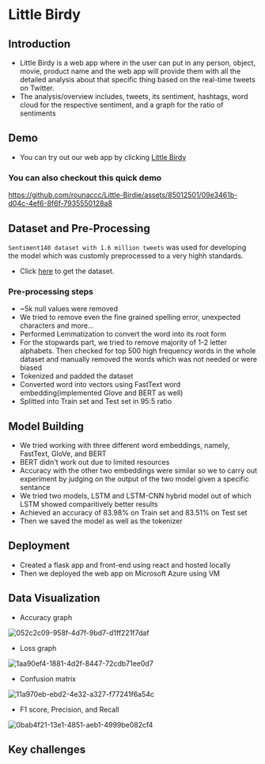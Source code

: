 # Little Birdy

 ## Introduction 
- Little Birdy is a web app where in the user can put in any person, object, movie, product name and the web app will provide them with all the detailed analysis about that specific thing based on the real-time tweets on Twitter.
- The analysis/overview includes, tweets, its sentiment, hashtags, word cloud for the respective sentiment, and a graph for the ratio of sentiments


## Demo
- You can try out our web app by clicking [Little Birdy](http://littlebirdy.ddns.net/)

### You can also checkout this quick demo

https://github.com/rounaccc/Little-Birdie/assets/85012501/09e3461b-d04c-4ef6-8f6f-7935550128a8

## Dataset and Pre-Processing

`Sentiment140 dataset with 1.6 million tweets` was used for developing the model which was customly preprocessed to a very highh standards.
- Click [here](https://www.kaggle.com/datasets/kazanova/sentiment1400) to get the dataset.
### Pre-processing steps
- ~5k null values were removed
- We tried to remove even the fine grained spelling error, unexpected characters and more...
- Performed Lemmatization to convert the word into its root form
- For the stopwards part, we tried to remove majority of 1-2 letter alphabets. Then checked for top 500 high frequency words in the whole dataset and manually removed the words which was not needed or were biased
- Tokenized and padded the dataset
- Converted word into vectors using FastText word embedding(implemented Glove and BERT as well)
- Splitted into Train set and Test set in 95:5 ratio


## Model Building
- We tried working with three different word embeddings, namely, FastText, GloVe, and BERT
- BERT didn't work out due to limited resources
- Accuracy with the other two embeddings were similar so we to carry out experiment by judging on the output of the two model given a specific sentance
- We tried two models, LSTM and LSTM-CNN hybrid model out of which LSTM showed comparitively better results
- Achieved an accuracy of 83.98% on Train set and 83.51% on Test set
- Then we saved the model as well as the tokenizer

## Deployment
- Created a flask app and front-end using react and hosted locally
- Then we deployed the web app on Microsoft Azure using VM

## Data Visualization
- Accuracy graph

![052c2c09-958f-4d7f-9bd7-d1ff221f7daf](https://user-images.githubusercontent.com/85012501/189542354-24e2efdb-c8ee-40dc-b29c-d8ad679fccd3.jpeg)

- Loss graph

![1aa90ef4-1881-4d2f-8447-72cdb71ee0d7](https://user-images.githubusercontent.com/85012501/189542515-13e3d7a4-35e0-4797-aac5-21fa58a86800.jpeg)

- Confusion matrix

![11a970eb-ebd2-4e32-a327-f77241f6a54c](https://user-images.githubusercontent.com/85012501/189542555-322bef53-a96d-4774-9d57-3b3244149a84.jpeg)

- F1 score, Precision, and Recall

![0bab4f21-13e1-4851-aeb1-4999be082cf4](https://user-images.githubusercontent.com/85012501/189542621-aaa78832-d078-437c-950d-06fe9fbe73df.jpeg)

## Key challenges
